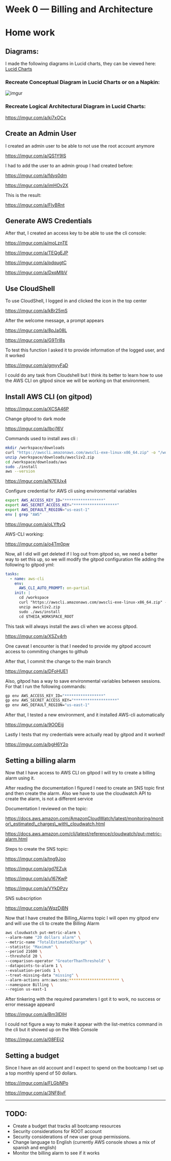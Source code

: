 # Week 0 — Billing and Architecture

# Home work

## Diagrams:

I made the following diagrams in Lucid charts, they can be viewed here: [Lucid Charts](https://lucid.app/lucidchart/036d3fc3-5a8b-4e1b-a44e-3241bfb914cc/edit?view_items=3swA5.gq4n1c%2CytwAES9DRCm7%2COuwAfipBd8vn%2CuAwAtd5aveKt%2CeAwAh7HtzP86%2CMxwACab9Dx3l%2CJAwA6Ho6R44m%2CfywAOG.CTRA2%2C3swAq4gdxaZo%2C3FwAq.PRZnWN%2CwAwAhQ.NfVJg%2CcwwAOwLJpZqB%2CSAwAJe8uy7Ed%2CdEwAQnBnyShZ%2C3swA8kiK-Mea%2C3swA6J9YYWJi%2CmGwAu1JgYirJ%2C3swALQ6Lr_6z%2C3swAhaotwEk4%2C3swAfwLzDTHB%2C3swA3uHuPLUy%2C3swAsTz9TEnV%2C3swArGqclgly%2CUDwA6e6Nww1~&invitationId=inv_2a3b46c4-7c1b-47bd-812f-123b1409f5ef)

### Recreate Conceptual Diagram in Lucid Charts or on a Napkin:

![imgur](https://i.imgur.com/ZzCA5sf.png)

### Recreate Logical Architectural Diagram in Lucid Charts:

https://imgur.com/a/ki7xOCx

## Create an Admin User

I created an admin user to be able to not use the root account anymore

https://imgur.com/a/QS1Y9lS

I had to add the user to an admin group I had created before:

https://imgur.com/a/fdys0dm

https://imgur.com/a/imHOv2X

This is the result:

https://imgur.com/a/FIyBRnt

## Generate AWS Credentials

After that, I created an access key to be able to use the cli console:

https://imgur.com/a/moLznTE

https://imgur.com/a/TEQgEJP

https://imgur.com/a/pdqugtC

https://imgur.com/a/DxqMlbV

## Use CloudShell

To use CloudShell, I logged in and clicked the icon in the top center

https://imgur.com/a/kBr25mS

After the welcome message, a prompt appears

https://imgur.com/a/8pJa08L

https://imgur.com/a/G9Trl8s

To test this function I asked it to provide information of the logged user, and it worked

https://imgur.com/a/gmyyFaD

I could do any task from Cloudshell but I think its better to learn how to use the AWS CLI on gitpod since we will be working on that environment.

## Install AWS CLI (on gitpod)

https://imgur.com/a/XCSA46P

Change gitpod to dark mode

https://imgur.com/a/lbcj16V

Commands used to install aws cli :

```bash
mkdir /workspace/downloads
curl "https://awscli.amazonaws.com/awscli-exe-linux-x86_64.zip" -o "/workspace/downloads/awscliv2.zip"
unzip /workspace/downloads/awscliv2.zip
cd /workspace/downloads/aws
sudo ./install
aws --version
```

https://imgur.com/a/N7ElUx4

Configure credential for AWS cli using environmental variables

```Bash
export AWS_ACCESS_KEY_ID="*****************"
export AWS_SECRET_ACCESS_KEY="*******************"
export AWS_DEFAULT_REGION="us-east-1"
env | grep "AWS"
```

https://imgur.com/a/oLYftyQ

AWS-CLI working:

https://imgur.com/a/o4Tm0pw

Now, all I did will get deleted if I log out from gitpod so, we need a better way to set this up, so we will modify the gitpod configuration file adding the following to gitpod yml:

```yml
tasks:
  - name: aws-cli
    env:
      AWS_CLI_AUTO_PROMPT: on-partial
    init: |
      cd /workspace
      curl "https://awscli.amazonaws.com/awscli-exe-linux-x86_64.zip" -o "awscliv2.zip"
      unzip awscliv2.zip
      sudo ./aws/install
      cd $THEIA_WORKSPACE_ROOT
```

This task will always install the aws cli when we access gitpod.

https://imgur.com/a/XSZv4rh

One caveat I encounter is that I needed to provide my gitpod account access to commiting changes to github

After that, I commit the change to the main branch

https://imgur.com/a/DFoHUE1

Also, gitpod has a way to save environmental variables between sessions. For that I run the following commands:

```bash
gp env AWS_ACCESS_KEY_ID="*****************"
gp env AWS_SECRET_ACCESS_KEY="*******************"
gp env AWS_DEFAULT_REGION="us-east-1"
```

After that, I tested a new environment, and it installed AWS-cli automatically

https://imgur.com/a/9OOEijj

Lastly I tests that my credentials were actually read by gitpod and it worked!

https://imgur.com/a/bgH6Y2o

## Setting a billing alarm

Now that I have access to AWS CLI on gitpod I will try to create a billing alarm using it.

After reading the documentation I figured I need to create an SNS topic first and then create the alarm. Also we have to use the cloudwatch API to create the alarm, is not a different service

Documentation I reviewed on the topic:

https://docs.aws.amazon.com/AmazonCloudWatch/latest/monitoring/monitor\_estimated\_charges\_with\_cloudwatch.html

https://docs.aws.amazon.com/cli/latest/reference/cloudwatch/put-metric-alarm.html

Steps to create the SNS topic:

https://imgur.com/a/tng9Joo

https://imgur.com/a/gd7EZuk

https://imgur.com/a/u167KwP

https://imgur.com/a/VYkDPzy

SNS subscription 

https://imgur.com/a/WqzDjBN

Now that I have created the Billing_Alarms topic I will open my gitpod env and will use the cli to create the Billing Alarm

```Bash
aws cloudwatch put-metric-alarm \
--alarm-name "20 dollars alarm" \
--metric-name "TotalEstimatedCharge" \
--statistic "Maximum" \
--period 21600 \
--threshold 20 \
--comparison-operator "GreaterThanThreshold" \
--datapoints-to-alarm 1 \
--evaluation-periods 1 \
--treat-missing-data "missing" \
--alarm-actions arn:aws:sns:********************** \
--namespace Billing \
--region us-east-1
```

After tinkering with the required parameters I got it to work, no success or error message appeard

https://imgur.com/a/Bm3lDIH

I could not figure a way to make it appear with the list-metrics command in the cli but it showed up on the Web Console

https://imgur.com/a/08FEij2

## Setting a budget

Since I have an old account and I expect to spend on the bootcamp I set up a top monthly spend of 50 dollars.

https://imgur.com/a/FLGbNPo

https://imgur.com/a/3NF8jvF

* * *

## TODO:

- Create a budget that tracks all bootcamp resources
- Security considerations for ROOT account
- Security considerations of new user group permissions.
- Change language to English (currently AWS console shows a mix of spanish and english)
- Monitor the billing alarm to see if it works